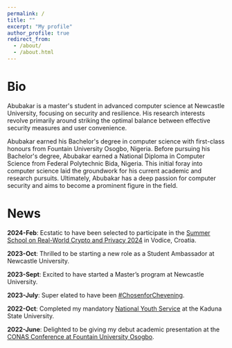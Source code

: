 ```yaml
---
permalink: /
title: ""
excerpt: "My profile"
author_profile: true
redirect_from: 
  - /about/
  - /about.html
---
```

Bio
======
Abubakar is a master's student in advanced computer science at Newcastle University, focusing on security and resilience. His research interests revolve primarily around striking the optimal balance between effective security measures and user convenience.

Abubakar earned his Bachelor's degree in computer science with first-class honours from Fountain University Osogbo, Nigeria. Before pursuing his Bachelor's degree, Abubakar earned a National Diploma in Computer Science from Federal Polytechnic Bida, Nigeria. This initial foray into computer science laid the groundwork for his current academic and research pursuits. Ultimately, Abubakar has a deep passion for computer security and aims to become a prominent figure in the field.


News
======
**2024-Feb**:        Ecstatic to have been selected to participate in the [Summer School on Real-World Crypto and Privacy 2024](https://summerschool-croatia.cs.ru.nl/2024/) in Vodice, Croatia.

**2023-Oct**:        Thrilled to be starting a new role as a Student Ambassador at Newcastle University.

**2023-Sept**:       Excited to have started a Master’s program at Newcastle University.

**2023-July**:       Super elated to have been [#ChosenforChevening](https://www.chevening.org/scholarships/).

**2022-Oct**:        Completed my mandatory [National Youth Service](https://www.nysc.gov.ng/aboutscheme.html) at the Kaduna State University.

**2022-June**:       Delighted to be giving my debut academic presentation at the [CONAS Conference at Fountain University Osogbo](https://fuo.edu.ng/innovative-tools-in-science-and-technology-for-global-development/).

